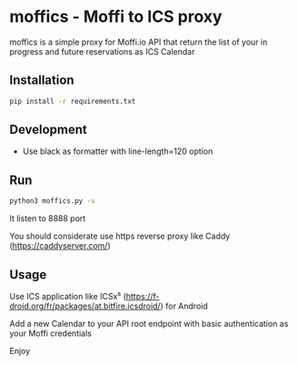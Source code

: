 # moffics - Moffi to ICS proxy

moffics is a simple proxy for Moffi.io API that return the list of your in progress and future reservations as ICS Calendar

## Installation

```bash
pip install -r requirements.txt
```

## Development

- Use black as formatter with line-length=120 option

## Run

```bash
python3 moffics.py -v
```

It listen to 8888 port

You should considerate use https reverse proxy like Caddy (https://caddyserver.com/)

## Usage

Use ICS application like ICSx⁵ (https://f-droid.org/fr/packages/at.bitfire.icsdroid/) for Android

Add a new Calendar to your API root endpoint with basic authentication as your Moffi credentials

Enjoy

